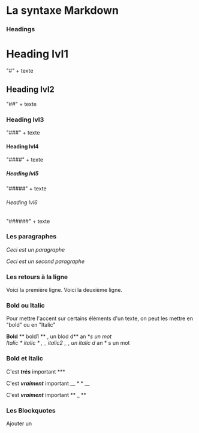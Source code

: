 # La syntaxe Markdown


### Headings

# Heading lvl1 
"#" + texte

## Heading lvl2
"##" + texte

### Heading lvl3
"###" + texte

#### Heading lvl4
"####" + texte

##### Heading lvl5
"#####" + texte

###### Heading lvl6
"######" + texte


### Les paragraphes

*Ceci est un paragraphe*

*Ceci est un second paragraphe*


### Les retours à la ligne

Voici la première ligne.
Voici la deuxième ligne.


### Bold ou Italic

Pour mettre l'accent sur certains éléments d'un texte, on peut les mettre en "bold" ou en "Italic"

**Bold**   ** bold1 ** , un blod d** an **s un mot  
*Italic*   * italic * , _ italic2 _ , un italic d* an * s un mot


### Bold et Italic

C'est ***très*** important  ***

C'est __*vraiment*__ important    __ * * __

C'est **_vraiment_** important   ** _ **


### Les Blockquotes

Ajouter un 